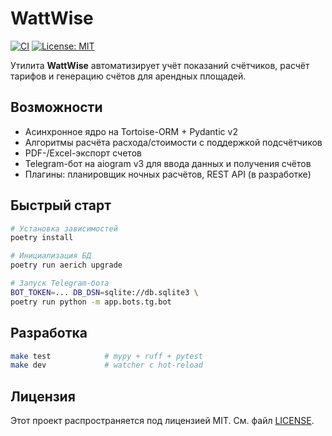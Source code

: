 # WattWise

[![CI](https://github.com/your-org/wattwise/actions/workflows/ci.yml/badge.svg)](https://github.com/your-org/wattwise/actions/workflows/ci.yml)
[![License: MIT](https://img.shields.io/badge/License-MIT-yellow.svg)](LICENSE)

Утилита **WattWise** автоматизирует учёт показаний счётчиков, расчёт тарифов и генерацию счётов для арендных площадей.

## Возможности

* Асинхронное ядро на Tortoise-ORM + Pydantic v2
* Алгоритмы расчёта расхода/стоимости c поддержкой подсчётчиков
* PDF-/Excel-экспорт счетов
* Telegram-бот на aiogram v3 для ввода данных и получения счётов
* Плагины: планировщик ночных расчётов, REST API (в разработке)

## Быстрый старт

```bash
# Установка зависимостей
poetry install

# Инициализация БД
poetry run aerich upgrade

# Запуск Telegram-бота
BOT_TOKEN=... DB_DSN=sqlite://db.sqlite3 \
poetry run python -m app.bots.tg.bot
```

## Разработка

```bash
make test            # mypy + ruff + pytest
make dev             # watcher с hot-reload
```

## Лицензия

Этот проект распространяется под лицензией MIT. См. файл [LICENSE](LICENSE). 